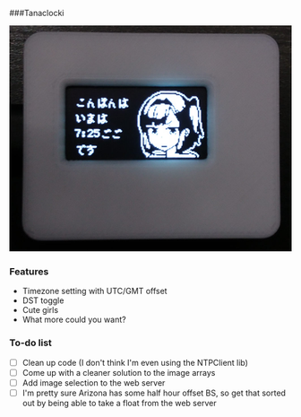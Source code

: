 ###Tanaclocki

![Image](momiji.jpg?raw=true "but thnikk that's momiji")

### Features

- Timezone setting with UTC/GMT offset
- DST toggle
- Cute girls
- What more could you want?

### To-do list

- [ ] Clean up code (I don't think I'm even using the NTPClient lib)
- [ ] Come up with a cleaner solution to the image arrays
- [ ] Add image selection to the web server
- [ ] I'm pretty sure Arizona has some half hour offset BS, so get that sorted out by being able to take a float from the web server
